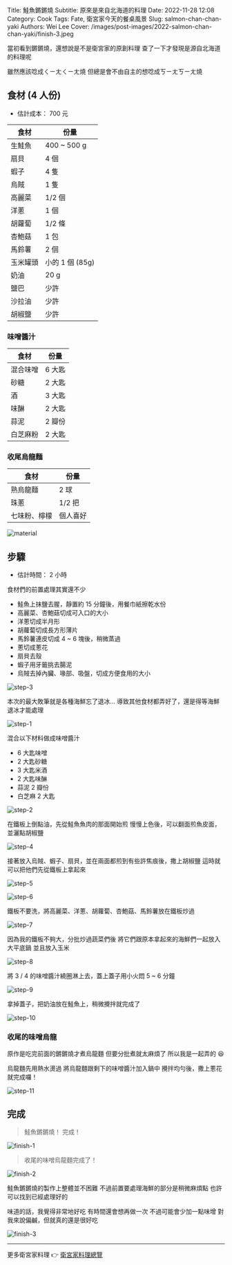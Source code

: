 Title: 鮭魚鏘鏘燒
Subtitle: 原來是來自北海道的料理
Date: 2022-11-28 12:08
Category: Cook
Tags: Fate, 衛宮家今天的餐桌風景
Slug: salmon-chan-chan-yaki
Authors: Wei Lee
Cover: /images/post-images/2022-salmon-chan-chan-yaki/finish-3.jpeg

當初看到鏘鏘燒，還想說是不是衛宮家的原創料理
查了一下才發現是源自北海道的料理呢

<!--more-->

雖然應該唸成ㄑㄧㄤㄑㄧㄤ燒
但總是會不由自主的想唸成ㄎㄧㄤㄎㄧㄤ燒

## 食材 (4 人份)
* 估計成本： 700 元

| 食材 | 份量 |
|---|---|
| 生鮭魚 | 400 ~ 500 g |
| 扇貝 | 4 個 |
| 蝦子 | 4 隻 |
| 烏賊 | 1 隻 |
| 高麗菜 | 1/2 個 |
| 洋蔥 | 1 個 |
| 胡蘿蔔 | 1/2 條 |
| 杏鮑菇 | 1 包 |
| 馬鈴薯 | 2 個 |
| 玉米罐頭 | 小的 1 個 (85g) |
| 奶油 | 20 g |
| 鹽巴 | 少許 |
| 沙拉油 | 少許 |
| 胡椒鹽 | 少許 |


### 味噌醬汁

| 食材 | 份量 |
|---|---|
| 混合味噌 | 6 大匙 |
| 砂糖 | 2 大匙 |
| 酒 | 3 大匙 |
| 味醂 | 2 大匙 |
| 蒜泥 | 2 瓣份 |
| 白芝麻粉 | 2 大匙 |

### 收尾烏龍麵

| 食材 | 份量 |
|---|---|
| 熟烏龍麵 | 2 球 |
| 珠蔥 | 1/2 把 |
| 七味粉、檸檬 | 個人喜好 |

![material](/images/post-images/2022-salmon-chan-chan-yaki/material.jpeg)

## 步驟
* 估計時間： 2 小時

食材們的前置處理其實還不少

* 鮭魚上抹鹽去腥，靜置約 15 分鐘後，用餐巾紙擦乾水份
* 高麗菜、杏鮑菇切成可入口的大小
* 洋蔥切成半月形
* 胡蘿蔔切成長方形薄片
* 馬鈴薯連皮切成 4 ~ 6 塊後，稍微蒸過
* 蔥切成蔥花
* 扇貝去殼
* 蝦子用牙籤挑去腸泥
* 烏賊去掉內臟、喙部、吸盤，切成方便食用的大小

![step-3](/images/post-images/2022-salmon-chan-chan-yaki/step-3.jpeg)

本次的最大敗筆就是各種海鮮忘了退冰...
導致其他食材都弄好了，還是得等海鮮退冰才能處理

![step-1](/images/post-images/2022-salmon-chan-chan-yaki/step-1.jpeg)

混合以下材料做成味噌醬汁

* 6 大匙味噌
* 2 大匙砂糖
* 3 大匙米酒
* 2 大匙味醂
* 蒜泥 2 瓣份
* 白芝麻 2 大匙

![step-2](/images/post-images/2022-salmon-chan-chan-yaki/step-2.jpeg)


在鐵板上倒點油，先從鮭魚魚肉的那面開始煎
慢慢上色後，可以翻面煎魚皮面，並灑點胡椒鹽

![step-4](/images/post-images/2022-salmon-chan-chan-yaki/step-4.jpeg)

接著放入烏賊、蝦子、扇貝，並在兩面都煎到有些許焦痕後，撒上胡椒鹽
這時就可以把他們先從鐵板上拿起來

![step-5](/images/post-images/2022-salmon-chan-chan-yaki/step-5.jpeg)

![step-6](/images/post-images/2022-salmon-chan-chan-yaki/step-6.jpeg)

鐵板不要洗，將高麗菜、洋蔥、胡蘿蔔、杏鮑菇、馬鈴薯放在鐵板炒過

![step-7](/images/post-images/2022-salmon-chan-chan-yaki/step-7.jpeg)

因為我的鐵板不夠大，分批炒過蔬菜們後
將它們跟原本拿起來的海鮮們一起放入大平底鍋
並且放入玉米

![step-8](/images/post-images/2022-salmon-chan-chan-yaki/step-8.jpeg)


將 3 / 4 的味噌醬汁繞圈淋上去，蓋上蓋子用小火悶 5 ~ 6 分鐘

![step-9](/images/post-images/2022-salmon-chan-chan-yaki/step-9.jpeg)

拿掉蓋子，把奶油放在鮭魚上，稍微攪拌就完成了

![step-10](/images/post-images/2022-salmon-chan-chan-yaki/step-10.jpeg)

### 收尾的味噌烏龍

原作是吃完前面的鏘鏘燒才煮烏龍麵
但要分批煮就太麻煩了
所以我是一起弄的 😆

烏龍麵先用熱水燙過
將烏龍麵跟剩下的味噌醬汁加入鍋中
攪拌均勻後，撒上蔥花就完成囉！

![step-11](/images/post-images/2022-salmon-chan-chan-yaki/step-11.jpeg)

## 完成


> 鮭魚鏘鏘燒！
> 完成！

![finish-1](/images/post-images/2022-salmon-chan-chan-yaki/finish-1.jpeg)

> 收尾的味噌烏龍麵完成了！

![finish-2](/images/post-images/2022-salmon-chan-chan-yaki/finish-2.jpeg)


鮭魚鏘鏘燒的製作上整體並不困難
不過前置要處理海鮮的部分是稍微麻煩點
也許可以找到已經處理好的

味道的話，我覺得非常地好吃
有時間還會想再做一次
不過可能會少加一點味增
對我來說偏鹹，但就真的還是很好吃

![finish-3](/images/post-images/2022-salmon-chan-chan-yaki/finish-3.jpeg)

---

更多衛宮家料理 👉 [衛宮家料理總覽]({filename}/pages/emiya-toc.md)
